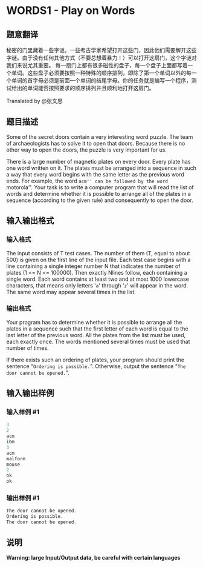 # WORDS1 - Play on Words

## 题意翻译

秘密的门里藏着一些字谜。一些考古学家希望打开这些门，因此他们需要解开这些字谜。由于没有任何其他方式（不要总想着暴力！）可以打开这扇门，这个字谜对我们来说尤其重要。 每一扇门上都有很多磁性的盘子，每一个盘子上面都写着一个单词。这些盘子必须要按照一种特殊的顺序排列，即除了第一个单词以外的每一个单词的首字母必须是前面一个单词的结尾字母。你的任务就是编写一个程序，测试给出的单词能否按照要求的顺序排列并且顺利地打开这扇门。

Translated by @张文思 

## 题目描述

 Some of the secret doors contain a very interesting word puzzle. The team of archaeologists has to solve it to open that doors. Because there is no other way to open the doors, the puzzle is very important for us.

There is a large number of magnetic plates on every door. Every plate has one word written on it. The plates must be arranged into a sequence in such a way that every word begins with the same letter as the previous word ends. For example, the word ``acm'' can be followed by the word ``motorola''. Your task is to write a computer program that will read the list of words and determine whether it is possible to arrange all of the plates in a sequence (according to the given rule) and consequently to open the door.

## 输入输出格式

### 输入格式

The input consists of T test cases. The number of them (T, equal to about 500) is given on the first line of the input file. Each test case begins with a line containing a single integer number N that indicates the number of plates (1 <= N <= 100000). Then exactly Nlines follow, each containing a single word. Each word contains at least two and at most 1000 lowercase characters, that means only letters '`a`' through '`z`' will appear in the word. The same word may appear several times in the list.

### 输出格式

Your program has to determine whether it is possible to arrange all the plates in a sequence such that the first letter of each word is equal to the last letter of the previous word. All the plates from the list must be used, each exactly once. The words mentioned several times must be used that number of times.

If there exists such an ordering of plates, your program should print the sentence "`Ordering is possible.`". Otherwise, output the sentence "`The door cannot be opened.`".

## 输入输出样例

### 输入样例 #1

```cpp
3
2
acm
ibm
3
acm
malform
mouse
2
ok
ok
```


### 输出样例 #1

```cpp
The door cannot be opened.
Ordering is possible.
The door cannot be opened.
```


## 说明

**Warning: large Input/Output data, be careful with certain languages**

